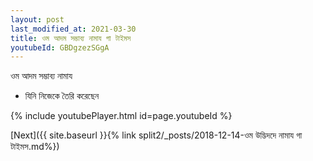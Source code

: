 ```yaml
---
layout: post
last_modified_at: 2021-03-30
title: ওম আদম সম্ভাব্য নামায গা টাইমস
youtubeId: GBDgzezSGgA
---
```

 
 
 ওম আদম সম্ভাব্য নামায  
 
 -  যিনি নিজেকে তৈরি করেছেন 
 
  
 
  
 
 
 
 
 
 


{% include youtubePlayer.html id=page.youtubeId %}
 
[Next]({{ site.baseurl }}{% link  split2/_posts/2018-12-14-ওম উদ্ভিদদে নামায গা টাইমস.md%})
 
